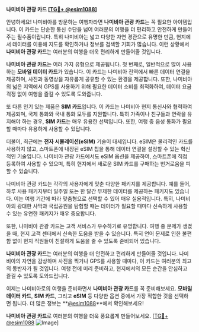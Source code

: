 **나미비아 관광 카드 [[TG💪+ @esim1088](https://t.me/s/esim1088)]**

안녕하세요! 나미비아를 방문하는 여행자라면 **나미비아 관광 카드**는 꼭 필요한 아이템입니다. 이 카드는 단순한 통신 수단을 넘어 여러분의 여행을 더 편리하고 안전하게 만들어주는 필수품이랍니다. 특히 나미비아는 넓고 다양한 자연 경관으로 유명한 만큼, 현지에서 데이터를 이용해 지도를 확인하거나 정보를 검색할 기회가 많습니다. 이런 상황에서 **나미비아 관광 카드**는 여러분의 여행을 더욱 편리하게 만들어줄 것입니다.

**나미비아 관광 카드**는 여러 가지 유형으로 제공됩니다. 첫 번째로, 일반적으로 많이 사용하는 **모바일 데이터 카드**가 있습니다. 이 카드는 나미비아 전역에서 빠른 데이터 연결을 제공하며, 사진과 동영상을 자유롭게 공유할 수 있는 환경을 제공합니다. 또한, 나미비아의 넓은 지역에서 GPS를 사용하기 위해 필요한 데이터 소비를 최적화하여, 데이터 요금 걱정 없이 여행을 즐길 수 있도록 도와줍니다.

또 다른 인기 있는 제품은 **SIM 카드**입니다. 이 카드는 나미비아 현지 통신사와 협력하여 제공되며, 국제 통화와 국내 통화 모두를 지원합니다. 특히 가족이나 친구들과 연락을 유지해야 하는 경우, **SIM 카드**는 매우 유용한 선택입니다. 또한, 여행 중 음성 통화가 필요할 때마다 유용하게 사용할 수 있답니다.

더불어, 최근에는 **전자 시뮬레이션(eSIM)** 기술이 대세입니다. eSIM은 물리적인 카드를 사용하지 않고, 스마트폰에 내장된 eSIM 칩을 통해 데이터 연결을 설정할 수 있는 혁신적인 기술입니다. 나미비아 관광 카드에서도 eSIM 옵션을 제공하여, 스마트폰에 직접 등록하여 사용할 수 있으며, 특히 현지에서 새로운 SIM 카드를 구매하는 번거로움을 피할 수 있습니다.

나미비아 관광 카드는 각각의 사용자에게 맞춘 다양한 패키지를 제공합니다. 예를 들어, 하루 사용 패키지부터 일주일 또는 한 달간 무제한 데이터를 제공하는 패키지도 있습니다. 이는 여행 기간에 따라 맞춤형으로 선택할 수 있어 매우 실용적입니다. 특히, 나미비아의 광대한 사막과 국립공원을 탐험할 때는 데이터가 필요할 때마다 신속하게 사용할 수 있는 유연한 패키지가 매우 중요합니다.

또한, 나미비아 관광 카드는 고객 서비스가 우수하기로 유명합니다. 여행 중 문제가 생겼을 때, 현지 고객 센터에서 신속한 도움을 받을 수 있습니다. 특히 언어 문제로 인한 불편함 없이 현지 직원들이 친절하게 도움을 줄 수 있도록 준비되어 있습니다.

**나미비아 관광 카드**는 여러분의 여행을 더 안전하고 편리하게 만들어줄 것입니다. 나미비아의 자연을 감상하며 사진을 찍거나 GPS를 사용할 때마다, 이 카드는 여러분의 최고의 동반자가 될 것입니다. 여행 전에 미리 준비하고, 현지에서의 모든 순간을 안심하고 즐길 수 있도록 도와드립니다.

이제는 나미비아로의 여행을 준비하면서 **나미비아 관광 카드**를 꼭 준비해보세요. **모바일 데이터 카드**, **SIM 카드**, 그리고 **eSIM** 등 다양한 옵션 중에서 가장 적합한 것을 선택하면 됩니다. 더 많은 정보는 **[@esim1088](https://t.me/s/esim1088)**에서 확인해보세요!

**나미비아 관광 카드**로 여러분의 여행을 더욱 풍요롭게 만들어보세요. [[TG💪+ @esim1088](https://t.me/s/esim1088) ![Image](https://i.postimg.cc/Y0z9fWf4/image.png)]